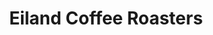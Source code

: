 ---
title: "Eiland Coffee Roasters"
url: /richardson/eiland-coffee-roasters-north-interurban-street/
shop: Kaffee
---